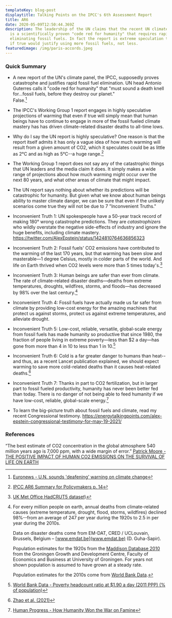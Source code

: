 ```yaml
---
templateKey: blog-post
displaytitle: Talking Points on the IPCC's 6th Assessment Report
title: AR6
date: 2020-05-09T12:50:44.369Z
description: The leadership of the UN claims that the recent UN climate report
  is a scientifically proven "code red for humanity" that requires rapidly
  eliminating fossil fuels. In fact the report is extreme speculation that even
  if true would justify using more fossil fuels, not less.
featuredimage: /img/paris-accords.jpeg
---
```

### Quick Summary

- A new report of the UN's climate panel, the IPCC, supposedly proves catastrophe and justifies rapid fossil fuel elimination. UN head Antonio Guterres calls it "code red for humanity" that "must sound a death knell for...fossil fuels, before they destroy our planet."\
False.[^1]

- The IPCC's Working Group 1 report engages in highly speculative projections of warming that even if true will simply mean that human beings have to continue to engage in more of the fossil fueled climate mastery has has driven climate-related disaster deaths to all-time lows.

- Why do I say the UN report is highly speculative? One reason is that the report itself admits it has only a vague idea of how much warming will result from a given amount of CO2, which it speculates could be as little as 2°C and as high as 5°C--a huge range.[^2]

- The Working Group 1 report does not say any of the catastrophic things that UN leaders and the media claim it does. It simply makes a wide range of projections about how much warming might occur over the next 80 years, and what other areas of climate that might impact.

- The UN report says nothing about whether its predictions will be catastrophic for humanity. But given what we know about human beings ability to master climate danger, we can be sure that even if the unlikely scenarios come true they will not be due to 7 "Inconvenient Truths."

- Inconvenient Truth 1: UN spokespeople have a 50-year track record of making 180° wrong catastrophe predictions. They are *catastrophizers* who wildly overstate the negative side-effects of industry and ignore the huge benefits, including climate mastery.
https://twitter.com/AlexEpstein/status/1424810764636856323

- Inconvenient Truth 2: Fossil fuels' CO2 emissions have contributed to the warming of the last 170 years, but that warming has been slow and masterable—1 degree Celsius, mostly in colder parts of the world. And life on Earth thrived when CO2 levels were more than 5 times today's.[^3]

- Inconvenient Truth 3: Human beings are safer than ever from climate. The rate of climate-related disaster deaths—deaths from extreme temperatures, droughts, wildfires, storms, and floods—has decreased by 98% over the last century.[^4]

- Inconvenient Truth 4: Fossil fuels have actually made us far safer from climate by providing low-cost energy for the amazing machines that protect us against storms, protect us against extreme temperatures, and alleviate drought.

- Inconvenient Truth 5: Low-cost, reliable, versatile, global-scale energy from fossil fuels has made humanity so productive that since 1980, the fraction of people living in extreme poverty—less than $2 a day—has gone from more than 4 in 10 to less than 1 in 10.[^5]

- Inconvenient Truth 6: Cold is a far greater danger to humans than heat--and thus, as a recent Lancet publication explained, we should expect warming to save more cold-related deaths than it causes heat-related deaths.[^6]

- Inconvenient Truth 7: Thanks in part to CO2 fertilization, but in larger part to fossil fueled productivity, humanity has never been better fed than today. There is no danger of not being able to feed humanity if we have low-cost, reliable, global-scale energy.[^7]

- To learn the big-picture truth about fossil fuels and climate, read my recent Congressional testimony.
https://energytalkingpoints.com/alex-epstein-congressional-testimony-for-may-19-2021/

### References

[^1]: [Euronews - U.N. sounds 'deafening' warning on climate change](https://www.euronews.com/2021/08/09/us-climate-change-ipcc-report)

[^2]: [IPCC AR6 Summary for Policymakers p. 14](https://www.ipcc.ch/report/ar6/wg1/) 

[^3]:
    [UK Met Office HadCRUT5 dataset](https://www.metoffice.gov.uk/hadobs/hadcrut5/)\

“The best estimate of CO2 concentration in the global atmosphere 540 million years ago is 7,000 ppm, with a wide margin of error.”
[Patrick Moore - THE POSITIVE IMPACT OF HUMAN CO2 EMISSIONS ON THE SURVIVAL OF LIFE ON EARTH](https://fcpp.org/wp-content/uploads/2016/06/Moore-Positive-Impact-of-Human-CO2-Emissions.pdf)

[^4]:
    For every million people on earth, annual deaths from climate-related causes (extreme temperature, drought, flood, storms, wildfires) declined 98%--from an average of 247 per year during the 1920s to 2.5 in per year during the 2010s.

    Data on disaster deaths come from EM-DAT, CRED / UCLouvain, Brussels, Belgium – [www.emdat.be](www.emdat.be) (D. Guha-Sapir).

    Population estimates for the 1920s from the [Maddison Database 2010](https://www.rug.nl/ggdc/historicaldevelopment/maddison/releases/maddison-database-2010) from the Groningen Growth and Development Centre, Faculty of Economics and Business at University of Groningen. For years not shown population is assumed to have grown at a steady rate.

    Population estimates for the 2010s come from [World Bank Data](https://data.worldbank.org/indicator/SP.POP.TOTL).

[^5]: [World Bank Data - Poverty headcount ratio at $1.90 a day (2011 PPP) (% of population)](https://data.worldbank.org/indicator/SI.POV.DDAY)

[^6]: [Zhao et al. (2021)](https://doi.org/10.1016/S2542-5196(21)00081-4)

[^7]: [Human Progress - How Humanity Won the War on Famine](https://www.humanprogress.org/how-humanity-won-the-war-on-famine/)